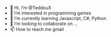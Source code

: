 - 👋 Hi, I’m @TeddouX
- 👀 I’m interested in programming games
- 🌱 I’m currently learning Javascript, C#, Python
- 💞️ I’m looking to collaborate on ...
- 📫 How to reach me gmail

<!---
TeddouX/TeddouX is a ✨ special ✨ repository because its `README.md` (this file) appears on your GitHub profile.
You can click the Preview link to take a look at your changes.
--->
